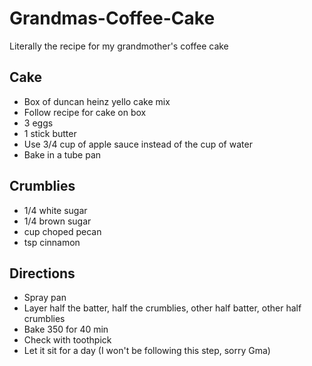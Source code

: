 # Grandmas-Coffee-Cake
Literally the recipe for my grandmother's coffee cake

## Cake
 - Box of duncan heinz yello cake mix
 - Follow recipe for cake on box
 - 3 eggs
 - 1 stick butter 
 - Use 3/4 cup of apple sauce instead of the cup of water
 - Bake in a tube pan

## Crumblies
 - 1/4 white sugar
 - 1/4 brown sugar
 - cup choped pecan
 - tsp cinnamon

## Directions
 - Spray pan 
 - Layer half the batter, half the crumblies, other half batter, other half crumblies
 - Bake 350 for 40 min
 - Check with toothpick
 - Let it sit for a day (I won't be following this step, sorry Gma)
 
